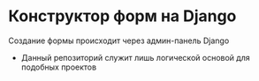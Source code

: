 # Конструктор форм на Django

Создание формы происходит через админ-панель Django

* Данный репозиторий служит лишь логической основой для подобных проектов

